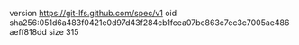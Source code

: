 version https://git-lfs.github.com/spec/v1
oid sha256:051d6a483f0421e0d97d43f284cb1fcea07bc863c7ec3c7005ae486aeff818dd
size 315
